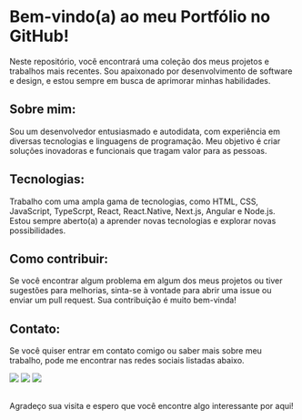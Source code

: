 # Bem-vindo(a) ao meu Portfólio no GitHub!

Neste repositório, você encontrará uma coleção dos meus projetos e trabalhos mais recentes. Sou apaixonado por desenvolvimento de software e design, e estou sempre em busca de aprimorar minhas habilidades.

## Sobre mim:
Sou um desenvolvedor entusiasmado e autodidata, com experiência em diversas tecnologias e linguagens de programação. Meu objetivo é criar soluções inovadoras e funcionais que tragam valor para as pessoas.

## Tecnologias:
Trabalho com uma ampla gama de tecnologias, como HTML, CSS, JavaScript, TypeScrpt, React, React.Native, Next.js, Angular e Node.js. Estou sempre aberto(a) a aprender novas tecnologias e explorar novas possibilidades.

## Como contribuir:
Se você encontrar algum problema em algum dos meus projetos ou tiver sugestões para melhorias, sinta-se à vontade para abrir uma issue ou enviar um pull request. Sua contribuição é muito bem-vinda!

## Contato:
Se você quiser entrar em contato comigo ou saber mais sobre meu trabalho, pode me encontrar nas redes sociais listadas abaixo.
<div> 
  <a href="https://www.instagram.com/pedromfos/" target="_blank"><img src="https://img.shields.io/badge/-Instagram-%23E4405F?style=for-the-badge&logo=instagram&logoColor=white" target="_blank"></a>
  <a href = "mailto:contatopedromacedo51@hotmail.com"><img src="https://img.shields.io/badge/-Gmail-%23333?style=for-the-badge&logo=gmail&logoColor=white" target="_blank"></a>
  <a href="https://www.linkedin.com/in/pedro-macedo-83a692206/" target="_blank"><img src="https://img.shields.io/badge/-LinkedIn-%230077B5?style=for-the-badge&logo=linkedin&logoColor=white" target="_blank"></a> 
</div>

##
Agradeço sua visita e espero que você encontre algo interessante por aqui!
